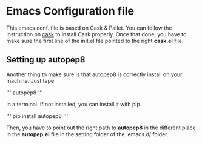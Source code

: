Emacs Configuration file 
========================

This emacs conf. file is based on Cask & Pallet.
You can follow the instruction on [cask](http://cask.readthedocs.org/en/latest/) to install Cask properly.
Once that  done, you have  to make  sure the  first line  of the
init.el file pointed to the right **cask.el** file.

Setting up autopep8
-------------------

Another thing  to make sure is  that autopep8 is correctly  install on
your machine. Just tape

'''
autopep8
'''

in a terminal. If not installed, you can install it with pip

''' 
pip install autopep8
'''

Then, you  have to  point out  the right path  to **autopep8**  in the
different place  in the **autopep.el**  file in the setting  folder of
the .emacs.d/ folder. 

